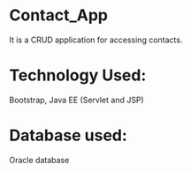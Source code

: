 # Contact_App

It is a CRUD application for accessing contacts.
# Technology Used: 
Bootstrap, Java EE (Servlet and JSP)
# Database used: 
Oracle database
